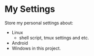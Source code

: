 # My Settings

Store my personal settings about:
- Linux
    - shell script, tmux settings and etc.
- Android
- Windows in this project.
